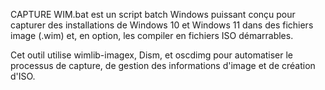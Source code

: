 CAPTURE WIM.bat est un script batch Windows puissant conçu pour capturer des installations de Windows 10 et Windows 11 dans des fichiers image (.wim) et, en option, les compiler en fichiers ISO démarrables.

Cet outil utilise wimlib-imagex, Dism, et oscdimg pour automatiser le processus de capture, de gestion des informations d'image et de création d'ISO.
